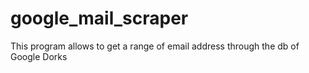 # google_mail_scraper
This program allows to get a range of email address through the db of Google Dorks
